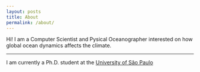 ```yaml
---
layout: posts
title: About
permalink: /about/
---
```


Hi! I am a Computer Scientist and Pysical Oceanographer interested on how global ocean dynamics affects the climate.

---

I am currently a Ph.D. student at the [University of São Paulo](https://www5.usp.br/)


